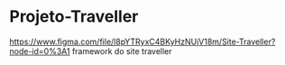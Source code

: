 # Projeto-Traveller
https://www.figma.com/file/l8pYTRyxC4BKyHzNUjV18m/Site-Traveller?node-id=0%3A1
framework do site traveller
